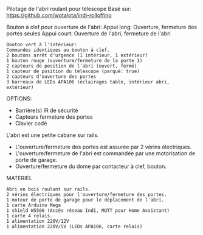 Pilotage de l'abri roulant pour télescope
Basé sur: https://github.com/wotalota/indi-rolloffino

Bouton à clef pour ouverture de l'abri:
    Appui long: Ouverture, fermeture des portes seules
    Appui court: Ouverture de l'abri, fermeture de l'abri
  
    Bouton vert à l'intérieur:
    Commandes identiques au bouton à clef.
    2 boutons arrêt d'urgence (1 intérieur, 1 extérieur)
    1 bouton rouge (ouverture/fermeture de la porte 1)
    2 capteurs de position de l'abri (ouvert, fermé)
    1 capteur de position du télescope (parqué: true)
    2 capteurs d'ouverture des portes
    3 barreaux de LEDs APA106 (éclairages table, intérieur abri, extérieur)
  
OPTIONS:
- Barrière(s) IR de sécurité
- Capteurs fermeture des portes
- Clavier codé
  
L'abri est une petite cabane sur rails.
- L'ouverture/fermeture des portes est assurée par 2 vérins électriques.
- L'ouverture/fermeture de l'abri est commandée par une motorisation de porte de garage.
- Ouverture/fermeture du dome par contacteur à clef, bouton.

MATERIEL

    Abri en bois roulant sur rails.
    2 vérins électriques pour l'ouverture/fermeture des portes.
    1 moteur de porte de garage pour le déplacement de l'abri.
    1 carte Arduino Mega
    1 shield W5500 (Accès réseau Indi, MQTT pour Home Assistant)
    1 carte 4 relais.
    1 alimentation 220V/12V
    1 alimentation 220V/5V (LEDs APA106, carte relais)
